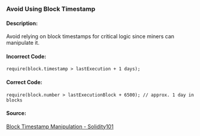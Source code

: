 ### Avoid Using Block Timestamp
#### Description:
Avoid relying on block timestamps for critical logic since miners can manipulate it.

#### Incorrect Code:
```solidity
require(block.timestamp > lastExecution + 1 days);
```

#### Correct Code:
```solidity
require(block.number > lastExecutionBlock + 6500); // approx. 1 day in blocks
```

#### Source:
[Block Timestamp Manipulation - Solidity101](https://medium.com/@solidity101/block-timestamp-manipulation-2f5e86b1594f)